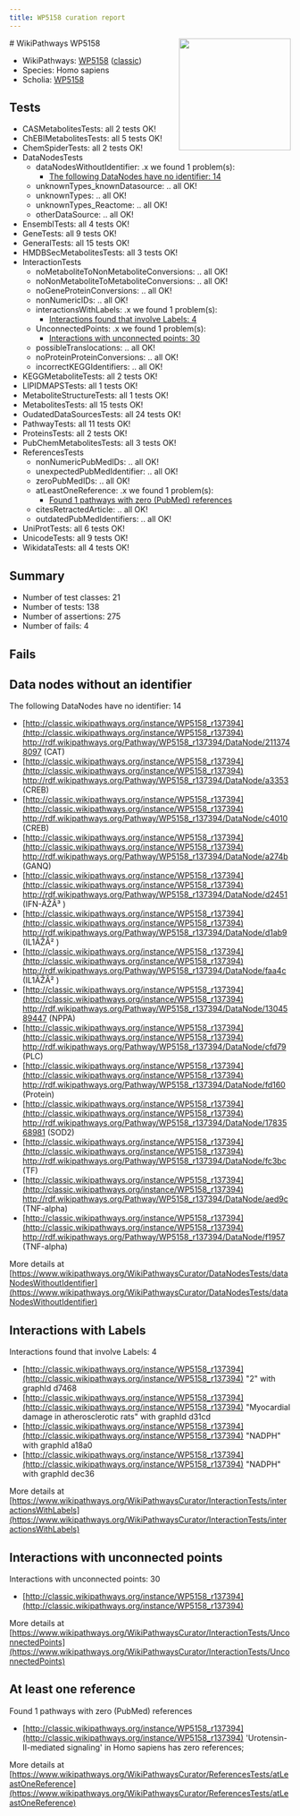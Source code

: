 ```yaml
---
title: WP5158 curation report
---
```


<img style="float: right; width: 200px" src="https://upload.wikimedia.org/wikipedia/commons/thumb/8/83/Wplogo_with_text_500.png/640px-Wplogo_with_text_500.png" />
# WikiPathways WP5158

* WikiPathways: [WP5158](https://wikipathways.org/pathways/WP5158) ([classic](https://classic.wikipathways.org/instance/WP5158))
* Species: Homo sapiens
* Scholia: [WP5158](https://scholia.toolforge.org/wikipathways/WP5158)
## Tests
* CASMetabolitesTests: all 2 tests OK!
* ChEBIMetabolitesTests: all 5 tests OK!
* ChemSpiderTests: all 2 tests OK!
* DataNodesTests
    * dataNodesWithoutIdentifier: .x we found 1 problem(s):
        * [The following DataNodes have no identifier: 14](#8792c494)
    * unknownTypes_knownDatasource: .. all OK!
    * unknownTypes: .. all OK!
    * unknownTypes_Reactome: .. all OK!
    * otherDataSource: .. all OK!
* EnsemblTests: all 4 tests OK!
* GeneTests: all 9 tests OK!
* GeneralTests: all 15 tests OK!
* HMDBSecMetabolitesTests: all 3 tests OK!
* InteractionTests
    * noMetaboliteToNonMetaboliteConversions: .. all OK!
    * noNonMetaboliteToMetaboliteConversions: .. all OK!
    * noGeneProteinConversions: .. all OK!
    * nonNumericIDs: .. all OK!
    * interactionsWithLabels: .x we found 1 problem(s):
        * [Interactions found that involve Labels: 4](#630d267b)
    * UnconnectedPoints: .x we found 1 problem(s):
        * [Interactions with unconnected points: 30](#7f1d40b5)
    * possibleTranslocations: .. all OK!
    * noProteinProteinConversions: .. all OK!
    * incorrectKEGGIdentifiers: .. all OK!
* KEGGMetaboliteTests: all 2 tests OK!
* LIPIDMAPSTests: all 1 tests OK!
* MetaboliteStructureTests: all 1 tests OK!
* MetabolitesTests: all 15 tests OK!
* OudatedDataSourcesTests: all 24 tests OK!
* PathwayTests: all 11 tests OK!
* ProteinsTests: all 2 tests OK!
* PubChemMetabolitesTests: all 3 tests OK!
* ReferencesTests
    * nonNumericPubMedIDs: .. all OK!
    * unexpectedPubMedIdentifier: .. all OK!
    * zeroPubMedIDs: .. all OK!
    * atLeastOneReference: .x we found 1 problem(s):
        * [Found 1 pathways with zero (PubMed) references](#d0a459f0)
    * citesRetractedArticle: .. all OK!
    * outdatedPubMedIdentifiers: .. all OK!
* UniProtTests: all 6 tests OK!
* UnicodeTests: all 9 tests OK!
* WikidataTests: all 4 tests OK!


## Summary

* Number of test classes: 21
* Number of tests: 138
* Number of assertions: 275
* Number of fails: 4

## Fails

<a name="8792c494" />

## Data nodes without an identifier

The following DataNodes have no identifier: 14

* [http://classic.wikipathways.org/instance/WP5158_r137394](http://classic.wikipathways.org/instance/WP5158_r137394) http://rdf.wikipathways.org/Pathway/WP5158_r137394/DataNode/2113748097 (CAT)
* [http://classic.wikipathways.org/instance/WP5158_r137394](http://classic.wikipathways.org/instance/WP5158_r137394) http://rdf.wikipathways.org/Pathway/WP5158_r137394/DataNode/a3353 (CREB)
* [http://classic.wikipathways.org/instance/WP5158_r137394](http://classic.wikipathways.org/instance/WP5158_r137394) http://rdf.wikipathways.org/Pathway/WP5158_r137394/DataNode/c4010 (CREB)
* [http://classic.wikipathways.org/instance/WP5158_r137394](http://classic.wikipathways.org/instance/WP5158_r137394) http://rdf.wikipathways.org/Pathway/WP5158_r137394/DataNode/a274b (GANQ)
* [http://classic.wikipathways.org/instance/WP5158_r137394](http://classic.wikipathways.org/instance/WP5158_r137394) http://rdf.wikipathways.org/Pathway/WP5158_r137394/DataNode/d2451 (IFN-ÃŽÂ³ )
* [http://classic.wikipathways.org/instance/WP5158_r137394](http://classic.wikipathways.org/instance/WP5158_r137394) http://rdf.wikipathways.org/Pathway/WP5158_r137394/DataNode/d1ab9 (IL1ÃŽÂ² )
* [http://classic.wikipathways.org/instance/WP5158_r137394](http://classic.wikipathways.org/instance/WP5158_r137394) http://rdf.wikipathways.org/Pathway/WP5158_r137394/DataNode/faa4c (IL1ÃŽÂ² )
* [http://classic.wikipathways.org/instance/WP5158_r137394](http://classic.wikipathways.org/instance/WP5158_r137394) http://rdf.wikipathways.org/Pathway/WP5158_r137394/DataNode/1304589447 (NPPA)
* [http://classic.wikipathways.org/instance/WP5158_r137394](http://classic.wikipathways.org/instance/WP5158_r137394) http://rdf.wikipathways.org/Pathway/WP5158_r137394/DataNode/cfd79 (PLC)
* [http://classic.wikipathways.org/instance/WP5158_r137394](http://classic.wikipathways.org/instance/WP5158_r137394) http://rdf.wikipathways.org/Pathway/WP5158_r137394/DataNode/fd160 (Protein)
* [http://classic.wikipathways.org/instance/WP5158_r137394](http://classic.wikipathways.org/instance/WP5158_r137394) http://rdf.wikipathways.org/Pathway/WP5158_r137394/DataNode/1783568981 (SOD2)
* [http://classic.wikipathways.org/instance/WP5158_r137394](http://classic.wikipathways.org/instance/WP5158_r137394) http://rdf.wikipathways.org/Pathway/WP5158_r137394/DataNode/fc3bc (TF)
* [http://classic.wikipathways.org/instance/WP5158_r137394](http://classic.wikipathways.org/instance/WP5158_r137394) http://rdf.wikipathways.org/Pathway/WP5158_r137394/DataNode/aed9c (TNF-alpha)
* [http://classic.wikipathways.org/instance/WP5158_r137394](http://classic.wikipathways.org/instance/WP5158_r137394) http://rdf.wikipathways.org/Pathway/WP5158_r137394/DataNode/f1957 (TNF-alpha)


More details at [https://www.wikipathways.org/WikiPathwaysCurator/DataNodesTests/dataNodesWithoutIdentifier](https://www.wikipathways.org/WikiPathwaysCurator/DataNodesTests/dataNodesWithoutIdentifier)

<a name="630d267b" />

## Interactions with Labels

Interactions found that involve Labels: 4

* [http://classic.wikipathways.org/instance/WP5158_r137394](http://classic.wikipathways.org/instance/WP5158_r137394) "2" with graphId d7468
* [http://classic.wikipathways.org/instance/WP5158_r137394](http://classic.wikipathways.org/instance/WP5158_r137394) "Myocardial damage in 
atherosclerotic rats" with graphId d31cd
* [http://classic.wikipathways.org/instance/WP5158_r137394](http://classic.wikipathways.org/instance/WP5158_r137394) "NADPH" with graphId a18a0
* [http://classic.wikipathways.org/instance/WP5158_r137394](http://classic.wikipathways.org/instance/WP5158_r137394) "NADPH" with graphId dec36


More details at [https://www.wikipathways.org/WikiPathwaysCurator/InteractionTests/interactionsWithLabels](https://www.wikipathways.org/WikiPathwaysCurator/InteractionTests/interactionsWithLabels)

<a name="7f1d40b5" />

## Interactions with unconnected points

Interactions with unconnected points: 30

* [http://classic.wikipathways.org/instance/WP5158_r137394](http://classic.wikipathways.org/instance/WP5158_r137394)


More details at [https://www.wikipathways.org/WikiPathwaysCurator/InteractionTests/UnconnectedPoints](https://www.wikipathways.org/WikiPathwaysCurator/InteractionTests/UnconnectedPoints)

<a name="d0a459f0" />

## At least one reference

Found 1 pathways with zero (PubMed) references

* [http://classic.wikipathways.org/instance/WP5158_r137394](http://classic.wikipathways.org/instance/WP5158_r137394) 'Urotensin-II-mediated signaling' in Homo sapiens has zero references; 


More details at [https://www.wikipathways.org/WikiPathwaysCurator/ReferencesTests/atLeastOneReference](https://www.wikipathways.org/WikiPathwaysCurator/ReferencesTests/atLeastOneReference)


